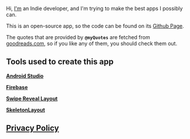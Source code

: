 Hi, [I'm](https://github.com/lukassobotik) an Indie developer, and I'm trying to make the best apps I possibly can.

This is an open-source app, so the code can be found on its [Github Page](https://github.com/lukassobotik/Quotes).

The quotes that are provided by **`@myQuotes`** are fetched from [goodreads.com](https://www.goodreads.com/quotes), 
so if you like any of them, you should check them out.

## Tools used to create this app
[**Android Studio**](https://developer.android.com/studio)

[**Firebase**](https://firebase.google.com/)

[**Swipe Reveal Layout**](https://github.com/FarhamHosseini/SwipeRevealLayout)

[**SkeletonLayout**](https://github.com/Faltenreich/SkeletonLayout)

## [Privacy Policy](https://github.com/lukassobotik/Quotes/blob/master/PrivacyPolicy.md)
